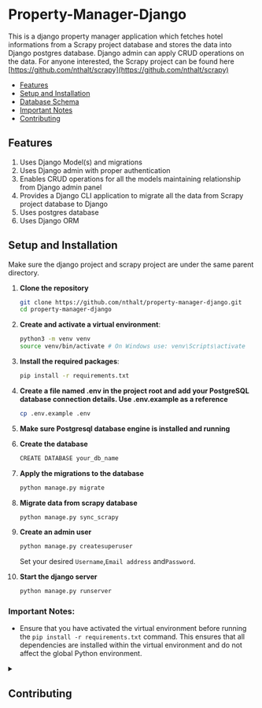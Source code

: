 # Property-Manager-Django

This is a django property manager application which fetches hotel informations from a Scrapy project database and stores the data into Django postgres database. Django admin can apply CRUD operations on the data.
For anyone interested, the Scrapy project can be found here [https://github.com/nthalt/scrapy](https://github.com/nthalt/scrapy)

<!-- - [Description](#description) -->

- [Features](#features)
- [Setup and Installation](#setup-and-installation)
- [Database Schema](#database-schema)
- [Important Notes](#important-notes)
- [Contributing](#contributing)

<!-- ## Description

Django application to store property information using django admin. -->

## Features

1. Uses Django Model(s) and migrations
2. Uses Django admin with proper authentication
3. Enables CRUD operations for all the models maintaining relationship from
   Django admin panel
4. Provides a Django CLI application to migrate all the data from
   Scrapy project database to Django
5. Uses postgres database
6. Uses Django ORM

## Setup and Installation

Make sure the django project and scrapy project are under the same parent directory.

1. **Clone the repository**

   ```bash
   git clone https://github.com/nthalt/property-manager-django.git
   cd property-manager-django
   ```

2. **Create and activate a virtual environment**:

   ```bash
   python3 -m venv venv
   source venv/bin/activate # On Windows use: venv\Scripts\activate
   ```

3. **Install the required packages**:

   ```bash
   pip install -r requirements.txt
   ```

4. **Create a file named .env in the project root and add your PostgreSQL database connection details. Use .env.example as a reference**

   ```bash
   cp .env.example .env
   ```

5. **Make sure Postgresql database engine is installed and running**

6. **Create the database**

   ```bash
   CREATE DATABASE your_db_name
   ```

<!-- 7. **Create the migration files**

   ```bash
   python manage.py makemigrations
   ``` -->

7. **Apply the migrations to the database**

   ```bash
   python manage.py migrate
   ```

8. **Migrate data from scrapy database**

   ```bash
   python manage.py sync_scrapy
   ```

9. **Create an admin user**

   ```bash
   python manage.py createsuperuser
   ```

   Set your desired `Username`,`Email address` and`Password`.

10. **Start the django server**

    ```bash
    python manage.py runserver
    ```

### Important Notes:

- Ensure that you have activated the virtual environment before running the `pip install -r requirements.txt` command. This ensures that all dependencies are installed within the virtual environment and do not affect the global Python environment.

<!--
   a. property_id
   b. title
   c. description
   d. images (One to many)
   e. location (many to many)
      i. name
      ii. type (country, state, city)
      iii. latitude
      iv. longitude
   f. amenities (many to many)
      i. name
   g. create_date (datetime, auto insert)
   h. update_date (datetime, auto update)
-->

<details>
<summary>

## Contributing

</summary>

We welcome contributions to this project. To ensure a smooth collaboration, please follow these guidelines:

1. **Fork the Repository**: Start by forking the repository on GitHub.

2. **Clone the Repository**: Clone your forked repository to your local machine using:

   ```bash
   git clone https://github.com/username/property-manager-django.git
   ```

3. **Create a Branch**: Create a new branch for your feature or bug fix:

   ```bash
   git checkout -b feature-or-bugfix-description
   ```

4. **Make Changes**: Implement your changes in the codebase. Ensure your code adheres to the project's coding standards and includes appropriate tests.

5. **Commit Changes**: Commit your changes with a clear and descriptive commit message:

   ```bash
   git add .
   git commit -m "Description of the feature or bug fix"
   ```

6. **Push to GitHub**: Push your branch to your forked repository on GitHub:

   ```bash
   git push origin feature-or-bugfix-description
   ```

7. **Create a Pull Request**: Go to the original repository on GitHub and create a pull request. Provide a clear and detailed description of your changes.

8. **Review Process**: Wait for the project maintainers to review your pull request. Be prepared to make any necessary changes based on feedback.

Thank you for your contributions! Your help is greatly appreciated.

</details>
